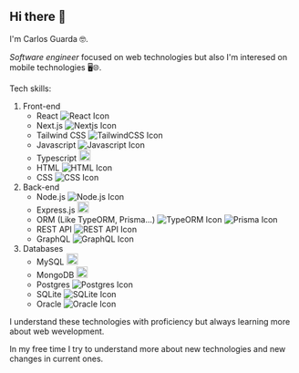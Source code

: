 ## Hi there 👋

 I'm Carlos Guarda 🤓.
 
*Software engineer* focused on web technologies but also I'm interesed on mobile technologies 🖥️🌐.

Tech skills:

1. Front-end
   - React ![React Icon](https://cdn4.iconfinder.com/data/icons/logos-3/600/React.js_logo-20.png)
   - Next.js ![Nextjs Icon](https://cdn3.iconfinder.com/data/icons/teenyicons-outline-vol-2/15/nextjs-20.png)
   - Tailwind CSS ![TailwindCSS Icon](https://upload.wikimedia.org/wikipedia/commons/thumb/d/d5/Tailwind_CSS_Logo.svg/20px-Tailwind_CSS_Logo.svg.png)
   - Javascript ![Javascript Icon](https://upload.wikimedia.org/wikipedia/commons/thumb/6/6a/JavaScript-logo.png/20px-JavaScript-logo.png)
   - Typescript <img src='https://upload.wikimedia.org/wikipedia/commons/4/4c/Typescript_logo_2020.svg' width='20' alt='Typescript Icon'/>
   - HTML ![HTML Icon](https://cdn1.iconfinder.com/data/icons/logotypes/32/badge-html-5-20.png)
   - CSS ![CSS Icon](https://cdn1.iconfinder.com/data/icons/logotypes/32/badge-css-3-20.png)
2. Back-end
   - Node.js ![Node.js Icon](https://cdn4.iconfinder.com/data/icons/logos-and-brands/512/233_Node_Js_logo-20.png)
   - Express.js <img src='https://expressjs.com/images/favicon.png' width='20' alt='Express Icon'/>
   - ORM (Like TypeORM, Prisma...) ![TypeORM Icon](https://avatars.githubusercontent.com/u/20165699?s=20&v=4) ![Prisma Icon](https://avatars.githubusercontent.com/u/17219288?s=20&v=4)
   - REST API ![REST API Icon](https://cdn0.iconfinder.com/data/icons/buno-webpages-browsers/32/__api_web_framework-20.png)
   - GraphQL ![GraphQL Icon](https://upload.wikimedia.org/wikipedia/commons/thumb/1/17/GraphQL_Logo.svg/20px-GraphQL_Logo.svg.png)
3. Databases
   - MySQL <img src='https://www.svgrepo.com/show/303251/mysql-logo.svg' width='20' alt='MySQL Icon'/>
   - MongoDB <img src='https://www.mongodb.com/assets/images/global/favicon.ico' width='20' alt='MongoDB Icon'/>
   - Postgres ![Postgres Icon](https://upload.wikimedia.org/wikipedia/commons/thumb/2/29/Postgresql_elephant.svg/20px-Postgresql_elephant.svg.png)
   - SQLite ![SQLite Icon](https://upload.wikimedia.org/wikipedia/commons/thumb/9/97/Sqlite-square-icon.svg/20px-Sqlite-square-icon.svg.png)
   - Oracle ![Oracle Icon](https://upload.wikimedia.org/wikipedia/commons/thumb/c/c3/Oracle_Logo.svg/40px-Oracle_Logo.svg.png)

I understand these technologies with proficiency but always learning more about web wevelopment.

In my free time I try to understand more about new technologies and new changes in current ones.

